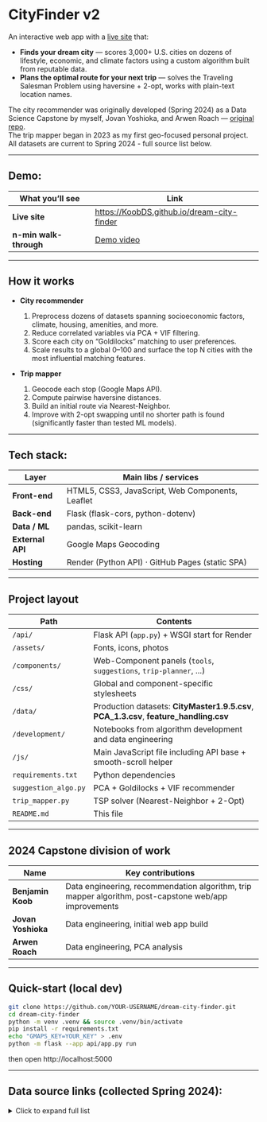 # CityFinder v2

An interactive web app with a [live site]([https://youtu.be/...](https://KoobDS.github.io/dream-city-finder)) that:

- **Finds your dream city** — scores 3,000+ U.S. cities on dozens of lifestyle, economic, and climate factors using a custom algorithm built from reputable data.
- **Plans the optimal route for your next trip** — solves the Traveling Salesman Problem using haversine + 2-opt, works with plain-text location names.

The city recommender was originally developed (Spring 2024) as a Data Science Capstone by myself, Jovan Yoshioka, and Arwen Roach — [original repo](https://github.com/jovanyoshioka/CityFinder).  
The trip mapper began in 2023 as my first geo-focused personal project.  
All datasets are current to Spring 2024 - full source list below.

---

## Demo:
| What you’ll see | Link |
|------|-----------------|
| **Live site** | <https://KoobDS.github.io/dream-city-finder> |
| **n-min walk-through** | [Demo video](https://youtu.be/...) |

---

## How it works

- **City recommender**  
  1. Preprocess dozens of datasets spanning socioeconomic factors, climate, housing, amenities, and more.  
  2. Reduce correlated variables via PCA + VIF filtering.  
  3. Score each city on “Goldilocks” matching to user preferences.  
  4. Scale results to a global 0–100 and surface the top N cities with the most influential matching features.

- **Trip mapper**  
  1. Geocode each stop (Google Maps API).  
  2. Compute pairwise haversine distances.  
  3. Build an initial route via Nearest-Neighbor.  
  4. Improve with 2-opt swapping until no shorter path is found (significantly faster than tested  ML models).

---

## Tech stack:
| Layer | Main libs / services |
|-------|----------------------|
| **Front-end** | HTML5, CSS3, JavaScript, Web Components, Leaflet |
| **Back-end** | Flask (flask-cors, python-dotenv) |
| **Data / ML** | pandas, scikit-learn |
| **External API** | Google Maps Geocoding |
| **Hosting** | Render (Python API) · GitHub Pages (static SPA) |

---

## Project layout

| Path | Contents |
|------|----------|
| `/api/` | Flask API (`app.py`) + WSGI start for Render |
| `/assets/` | Fonts, icons, photos |
| `/components/` | Web-Component panels (`tools`, `suggestions`, `trip-planner`, ...) |
| `/css/` | Global and component-specific stylesheets |
| `/data/` | Production datasets: **CityMaster1.9.5.csv**, **PCA_1.3.csv**, **feature_handling.csv** |
| `/development/` | Notebooks from algorithm development and data engineering |
| `/js/` | Main JavaScript file including API base + smooth-scroll helper |
| `requirements.txt` | Python dependencies |
| `suggestion_algo.py` | PCA + Goldilocks + VIF recommender |
| `trip_mapper.py` | TSP solver (Nearest-Neighbor + 2-Opt) |
| `README.md` | This file |

---

## 2024 Capstone division of work

| Name | Key contributions |
|-------|--------|
| **Benjamin Koob** | Data engineering, recommendation algorithm, trip mapper algorithm, post-capstone web/app improvements |
| **Jovan Yoshioka** | Data engineering, initial web app build |
| **Arwen Roach** | Data engineering, PCA analysis |

---

## Quick-start (local dev)

```bash
git clone https://github.com/YOUR-USERNAME/dream-city-finder.git
cd dream-city-finder
python -m venv .venv && source .venv/bin/activate
pip install -r requirements.txt
echo "GMAPS_KEY=YOUR_KEY" > .env
python -m flask --app api/app.py run
```
then open http://localhost:5000

---

## Data source links (collected Spring 2024):

<details>
<summary>Click to expand full list</summary>
- https://www2.census.gov/programs-surveys/cps/methodology/2015%20Geography%20Cover.pdf 
- https://cps.ipums.org/cps/codes/metfips_2014onward_codes.shtml#note 
- https://transition.fcc.gov/oet/info/maps/census/fips/fips.txt
- https://usa.ipums.org/usa-action/variables/CITYPOP#codes_section
- https://www.ers.usda.gov/webdocs/DataFiles/48747/PopulationEstimates.xlsx?v=9655.3
- https://www.census.gov/data/tables/time-series/demo/popest/2020s-total-cities-and-towns.html
- https://www.bls.gov/respondents/mwr/electronic-data-interchange/appendix-d-usps-state-abbreviations-and-fips-codes.htm
- https://data.bls.gov/cew/apps/table_maker/v4/table_maker.htm#type=5&year=2023&qtr=3&own=5&area=US000&supp=0
- https://data.cms.gov/provider-data/dataset/xubh-q36u
- https://www.bts.gov/national-transit-map
- https://reports.collegeboard.org/sat-suite-program-results
- https://www.act.org/content/act/en/research/services-and-resources/data-and-visualization.html
- https://www.irs.gov/statistics/soi-tax-stats-county-data-2021    
- https://www2.census.gov/geo/docs/reference/codes/files/national_county.txt
- https://www.huduser.gov/portal/datasets/usps.html
- https://ucr.fbi.gov/crime-in-the-u.s/2018/crime-in-the-u.s.-2018
- https://www2.ed.gov/about/inits/ed/edfacts/data-files/acgr-sch-sy2020-21-long.csv
- https://data.ed.gov/dataset/edfacts-graduates-and-dropouts-2017-18-67e58
- https://data.ed.gov/dataset?q=graduation+rate+by+FIPS
- https://nces.ed.gov/programs/digest/d21/tables/dt21_219.10.asp
- https://ucr.fbi.gov/crime-in-the-u.s/2019/crime-in-the-u.s.-2019/downloads/cius2019datatables-1.zip
</details>
